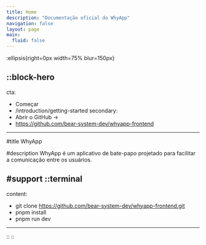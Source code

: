 ```yaml
---
title: Home
description: "Documentação oficial do WhyApp"
navigation: false
layout: page
main:
  fluid: false
---
```


:ellipsis{right=0px width=75% blur=150px}

::block-hero
---
cta:
  - Começar
  - /introduction/getting-started
secondary:
  - Abrir o GitHub →
  - https://github.com/bear-system-dev/whyapp-frontend
---

#title
WhyApp

#description
WhyApp é um aplicativo de bate-papo projetado para facilitar a comunicação entre os usuários.

#support
  ::terminal
  ---
  content:
  - git clone https://github.com/bear-system-dev/whyapp-frontend.git
  - pnpm install
  - pnpm run dev
  ---
  ::
::
